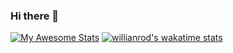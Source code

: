 ### Hi there 👋

<!--
**AmirHosseinAkb/AmirHosseinAkb** is a ✨ _special_ ✨ repository because its `README.md` (this file) appears on your GitHub profile.

Here are some ideas to get you started:

- 🔭 I’m currently working on ...
- 🌱 I’m currently learning ...
- 👯 I’m looking to collaborate on ...
- 🤔 I’m looking for help with ...
- 💬 Ask me about ...
- 📫 How to reach me: ...
- 😄 Pronouns: ...
- ⚡ Fun fact: ...
-->
[![My Awesome Stats](https://awesome-github-stats.azurewebsites.net/user-stats/AmirHosseinAkb?cardType=level&theme=github-dark)](https://git.io/awesome-stats-card)
[![willianrod's wakatime stats](https://github-readme-stats.vercel.app/api/wakatime?username=AmirHosseinAkb)](https://github.com/anuraghazra/github-readme-stats)
